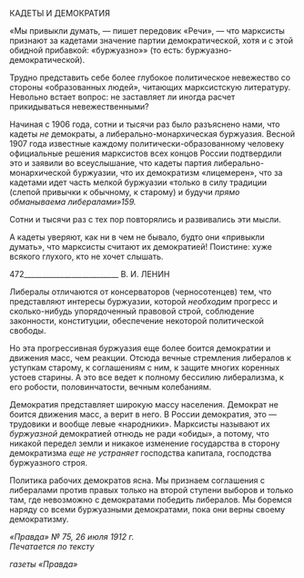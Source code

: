 КАДЕТЫ И ДЕМОКРАТИЯ

«Мы привыкли думать, — пишет передовик «Речи», — что марксисты признают за кадетами значение партии демократической, хотя и с этой обидной прибавкой: «буржу­азно»» (то есть: буржуазно-демократической).

Трудно представить себе более глубокое политическое невежество со стороны «об­разованных людей», читающих марксистскую литературу. Невольно встает вопрос: не заставляет ли иногда расчет прикидываться невежественными?

Начиная с 1906 года, сотни и тысячи раз было разъяснено нами, что кадеты _не_ демо­краты, а либерально-монархическая буржуазия. Весной 1907 года известные каждому политически-образованному человеку официальные решения марксистов всех концов России подтвердили это и заявили во всеуслышание, что кадеты партия либерально-монархической буржуазии, что их демократизм «лицемерен», что за кадетами идет часть мелкой буржуазии «только в силу традиции (слепой привычки к обычному, к ста­рому) и будучи _прямо обманываема либералами»159._

Сотни и тысячи раз с тех пор повторялись и развивались эти мысли.

А кадеты уверяют, как ни в чем не бывало, будто они «привыкли думать», что мар­ксисты считают их демократией! Поистине: хуже всякого глухого, кто не хочет слы­шать.

  

472__________________________ В. И. ЛЕНИН

Либералы отличаются от консерваторов (черносотенцев) тем, что представляют ин­тересы буржуазии, которой _необходим_ прогресс и сколько-нибудь упорядоченный пра­вовой строй, соблюдение законности, конституции, обеспечение некоторой политиче­ской свободы.

Но эта прогрессивная буржуазия еще более боится демократии и движения масс, чем реакции. Отсюда вечные стремления либералов к уступкам старому, к соглашениям с ним, к защите многих коренных устоев старины. А это все ведет к полному бессилию либерализма, к его робости, половинчатости, вечным колебаниям.

Демократия представляет широкую массу населения. Демократ не боится движения масс, а верит в него. В России демократия, это — трудовики и вообще левые «народни­ки». Марксисты называют их _буржуазной_ демократией отнюдь не ради «обиды», а по­тому, что никакой передел земли и никакое изменение государства в сторону демокра­тизма _еще не устраняет_ господства капитала, господства буржуазного строя.

Политика рабочих демократов ясна. Мы признаем соглашения с либералами против правых только на второй ступени выборов и только там, где невозможно с демократами победить либералов. Мы боремся наряду со всеми буржуазными демократами, пока они верны своему демократизму.

_«Правда» № 75, 26 июля 1912 г.                                                             Печатается по тексту_

_газеты «Правда»_